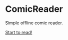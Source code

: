 # ComicReader
Simple offline comic reader.  

[Start to read!](https://dragonwhisperer.github.io/ComicReader)
